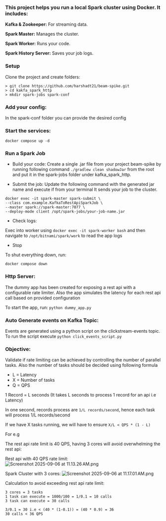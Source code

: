 ### This project helps you run a local Spark cluster using Docker. It includes:

**Kafka & Zookeeper:** For streaming data.

**Spark Master:** Manages the cluster.

**Spark Worker:** Runs your code.

**Spark History Server:** Saves your job logs.

### Setup
Clone the project and create folders:
```
> git clone https://github.com/harshadt21/beam-spike.git
> cd kakfa_spark_http
> mkdir spark-jobs spark-conf
```
### Add your config:

In the spark-conf folder you can provide the desired config

###  Start the services:

```docker compose up -d```

###  Run a Spark Job
- Build your code: Create a single .jar file from your project beam-spike by running following command
```./gradlew clean shadowJar``` from the root
and put it in the spark-jobs folder under kafka_spark_http.


- Submit the job: Update the following command with the generated jar name and execute if from your terminal
It sends your job to the cluster.

```
docker exec -it spark-master spark-submit \
--class com.example.KafkaToRestApiSparkJob \
--master spark://spark-master:7077 \
--deploy-mode client /opt/spark-jobs/your-job-name.jar
```

- Check logs:

Exec into worker using
```docker exec -it spark-worker bash``` and then navigate to ```/opt/bitnami/spark/work``` to
read the app logs 

- Stop

To shut everything down, run:

```docker compose down```


### Http Server:

The dummy app has been created for exposing a rest api with a configurable rate limiter.
Also the app simulates the latency for each rest api call based on provided configuration

To start the app, run:
```python dummy_app.py```

### Auto Generate events on Kafka Topic:

Events are generated using a python script on the clickstream-events topic. 
To run the script execute `python click_events_script.py` 


### Objective:

Validate if rate limiting can be achieved by controlling the number of parallel tasks. Also the number of tasks should be decided using following formula

- L = Latency
- X = Number of tasks
- Q = QPS 

1 Record = L seconds (It takes L seconds to process 1 record for an api i.e Latency)

In one second, records process are
`1/L records/second`, hence each task will process 1/L records/second

If we have X tasks running, we will have to ensure
```X/L < QPS * (1 - L)```

For e.g

The rest api rate limit is 40 QPS, having 3 cores will avoid overwhelming the rest api:

Rest api with 40 QPS rate limit:
    ![Screenshot 2025-09-06 at 11.13.26 AM.png](Screenshot%202025-09-06%20at%2011.13.26%E2%80%AFAM.png)

Spark Cluster with 3 cores:
    ![Screenshot 2025-09-06 at 11.17.01 AM.png](Screenshot%202025-09-06%20at%2011.17.01%E2%80%AFAM.png)

Calculation to avoid exceeding rest api rate limit:
```
3 cores = 3 tasks
1 task can execute = 1000/100 = 1/0.1 = 10 calls
3 task can execute = 30 calls 

3/0.1 = 30 i.e < (40 * (1-0.1)) = (40 * 0.9) = 36
30 calls < 36 QPS
```






